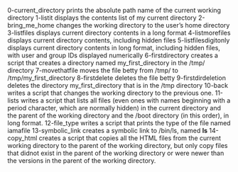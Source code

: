 0-current_directory prints the absolute path name of the current working directory
1-listit displays the contents list of my current directory
2-bring_me_home changes the working directory to the user’s home directory
3-listfiles displays current directory contents in a long format
4-listmorefiles displays current directory contents, including hidden files
5-listfilesdigitonly displays current directory contents in long format, including hidden files,
with user and group IDs displayed numerically
6-firstdirectory creates a script that creates a directory named my_first_directory in the /tmp/ directory
7-movethatfile moves the file betty from /tmp/ to /tmp/my_first_directory
8-firstdelete deletes the file betty
9-firstdirdeletion deletes the directory my_first_directory that is in the /tmp directory
10-back writes a script that changes the working directory to the previous one.
11-lists writes a script that lists all files (even ones with names beginning with a period character, which are normally hidden) in the current directory and the parent of the working directory and the /boot directory (in this order), in long format.
12-file_type writes a script that prints the type of the file named iamafile
13-symbolic_link creates a symbolic link to /bin/ls, named __ls__
14-copy_html creates a script that copies all the HTML files from the current working directory to the parent of the working directory, but only copy files that didnot exist in the parent of the working directory or were newer than the versions in the parent of the working directory.
